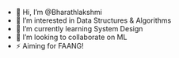 
- 👋 Hi, I’m @Bharathlakshmi 
- 👀 I’m interested in Data Structures & Algorithms 
- 🌱 I’m currently learning System Design 
- 🔭 I’m looking to collaborate on ML
- ⚡ Aiming for FAANG! 
  
<!--
![GitHub stats](https://github-readme-stats.vercel.app/api?username=Bharathlakshmi&theme=radical&show_icons=true&&hide=issues,contribs)
-->
<!--
![GitHub Stats](https://github-readme-stats.vercel.app/api?username=Bharathlakshmi&theme=dark&show_icons=true&&hide=issues,contribs,stars)
-->
<!--
<img align="right" src="https://github-readme-stats.vercel.app/api?username=Bharathlakshmi&theme=dark&show_icons=true&&hide=issues,contribs,stars"/>
-->

<!--
<img alt="Top langs" src="https://github-readme-stats.vercel.app/api/top-langs/?username=Bharathlakshmi&layout=compact&&langs_count=8"/>
-->

